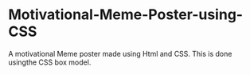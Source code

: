 # Motivational-Meme-Poster-using-CSS
A motivational Meme poster made using Html and CSS. This is done usingthe CSS box model.
